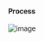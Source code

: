 #### Process

![image](https://github.com/tedchen0001/OSCP-Notes/blob/master/Off_Sec_PG/Pic/UT99/Progress.png)
